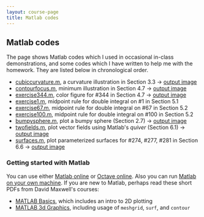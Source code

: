 ```yaml
---
layout: course-page
title: Matlab codes
---
```


## Matlab codes

The page shows Matlab codes which I used in occasional in-class demonstrations, and some codes which I have written to help me with the homework.  They are listed below in chronological order.

  * [cubiccurvature.m](assets/codes/S23/cubiccurvature.m), a curvature illustration in Section 3.3 -> [output image](assets/codes/S23/cubiccurvature.png)
  * [contourfocus.m](assets/codes/S23/contourfocus.m), minimum illustration in Section 4.7 -> [output image](assets/codes/S23/contourfocus.png)
  * [exercise344.m](assets/codes/S23/exercise344.m), color figure for #344 in Section 4.7 -> [output image](assets/codes/S23/exercise344.png)
  * [exercise1.m](assets/codes/S23/exercise1.m), midpoint rule for double integral on #1 in Section 5.1
  * [exercise67.m](assets/codes/S23/exercise67.m), midpoint rule for double integral on #67 in Section 5.2
  * [exercise100.m](assets/codes/S23/exercise100.m), midpoint rule for double integral on #100 in Section 5.2
  * [bumpysphere.m](assets/codes/S23/bumpysphere.m), plot a bumpy sphere (Section 2.7) -> [output image](assets/codes/S23/bumpysphere.png)
  * [twofields.m](assets/codes/S23/twofields.m), plot vector fields using Matlab's _quiver_ (Section 6.1) -> [output image](assets/codes/S23/twofields.png)
  * [surfaces.m](assets/codes/S23/surfaces.m), plot parameterized surfaces for #274, #277, #281 in Section 6.6 -> [output image](assets/codes/S23/surfaces.png)

### Getting started with Matlab

You can use either [Matlab online](https://matlab.mathworks.com/) or [Octave online](https://octave-online.net/).  Also you can run [Matlab on your own machine](https://www.mathworks.com/products/matlab/student.html).  If you are new to Matlab, perhaps read these short PDFs from David Maxwell's courses:

  * [MATLAB Basics](assets/codes/S23/MatlabBasics.pdf), which includes an intro to 2D plotting
  * [MATLAB 3d Graphics](assets/codes/S23/Matlab3dPlot.pdf), including usage of `meshgrid`, `surf`, and `contour`

<div style="padding-bottom: 40px"></div>
